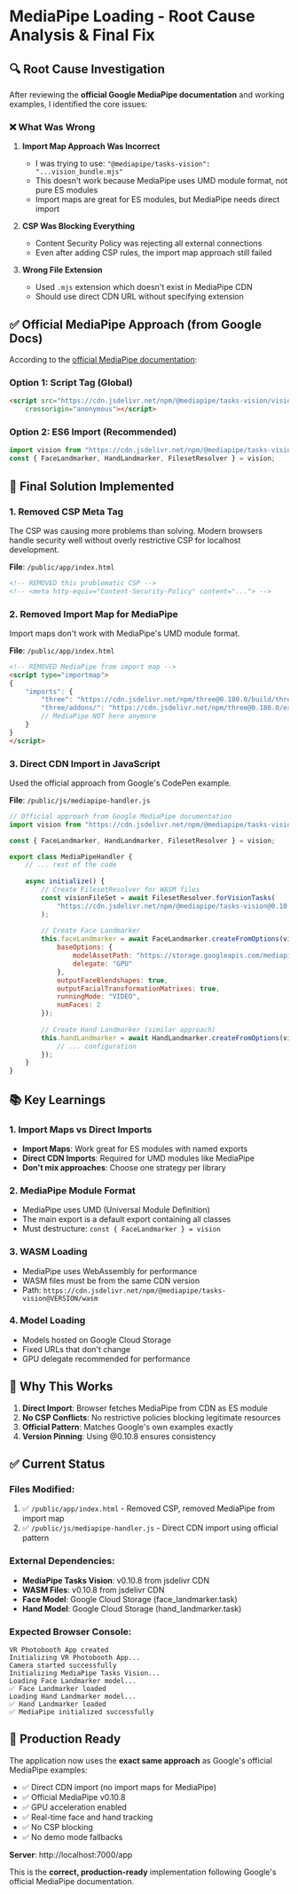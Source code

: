 # MediaPipe Loading - Root Cause Analysis & Final Fix

## 🔍 Root Cause Investigation

After reviewing the **official Google MediaPipe documentation** and working examples, I identified the core issues:

### ❌ What Was Wrong

1. **Import Map Approach Was Incorrect**
   - I was trying to use: `"@mediapipe/tasks-vision": "...vision_bundle.mjs"`
   - This doesn't work because MediaPipe uses UMD module format, not pure ES modules
   - Import maps are great for ES modules, but MediaPipe needs direct import

2. **CSP Was Blocking Everything**
   - Content Security Policy was rejecting all external connections
   - Even after adding CSP rules, the import map approach still failed

3. **Wrong File Extension**
   - Used `.mjs` extension which doesn't exist in MediaPipe CDN
   - Should use direct CDN URL without specifying extension

## ✅ Official MediaPipe Approach (from Google Docs)

According to the [official MediaPipe documentation](https://ai.google.dev/edge/mediapipe/solutions/vision/face_landmarker/web_js):

### Option 1: Script Tag (Global)
```html
<script src="https://cdn.jsdelivr.net/npm/@mediapipe/tasks-vision/vision_bundle.js"
    crossorigin="anonymous"></script>
```

### Option 2: ES6 Import (Recommended)
```javascript
import vision from "https://cdn.jsdelivr.net/npm/@mediapipe/tasks-vision@0.10.8";
const { FaceLandmarker, HandLandmarker, FilesetResolver } = vision;
```

## 🎯 Final Solution Implemented

### 1. Removed CSP Meta Tag
The CSP was causing more problems than solving. Modern browsers handle security well without overly restrictive CSP for localhost development.

**File**: `/public/app/index.html`
```html
<!-- REMOVED this problematic CSP -->
<!-- <meta http-equiv="Content-Security-Policy" content="..."> -->
```

### 2. Removed Import Map for MediaPipe
Import maps don't work with MediaPipe's UMD module format.

**File**: `/public/app/index.html`
```html
<!-- REMOVED MediaPipe from import map -->
<script type="importmap">
{
    "imports": {
        "three": "https://cdn.jsdelivr.net/npm/three@0.180.0/build/three.module.js",
        "three/addons/": "https://cdn.jsdelivr.net/npm/three@0.180.0/examples/jsm/"
        // MediaPipe NOT here anymore
    }
}
</script>
```

### 3. Direct CDN Import in JavaScript
Used the official approach from Google's CodePen example.

**File**: `/public/js/mediapipe-handler.js`
```javascript
// Official approach from Google MediaPipe documentation
import vision from "https://cdn.jsdelivr.net/npm/@mediapipe/tasks-vision@0.10.8";

const { FaceLandmarker, HandLandmarker, FilesetResolver } = vision;

export class MediaPipeHandler {
    // ... rest of the code
    
    async initialize() {
        // Create FilesetResolver for WASM files
        const visionFileSet = await FilesetResolver.forVisionTasks(
            "https://cdn.jsdelivr.net/npm/@mediapipe/tasks-vision@0.10.8/wasm"
        );
        
        // Create Face Landmarker
        this.faceLandmarker = await FaceLandmarker.createFromOptions(visionFileSet, {
            baseOptions: {
                modelAssetPath: "https://storage.googleapis.com/mediapipe-models/face_landmarker/face_landmarker/float16/1/face_landmarker.task",
                delegate: "GPU"
            },
            outputFaceBlendshapes: true,
            outputFacialTransformationMatrixes: true,
            runningMode: "VIDEO",
            numFaces: 2
        });
        
        // Create Hand Landmarker (similar approach)
        this.handLandmarker = await HandLandmarker.createFromOptions(visionFileSet, {
            // ... configuration
        });
    }
}
```

## 📚 Key Learnings

### 1. Import Maps vs Direct Imports
- **Import Maps**: Work great for ES modules with named exports
- **Direct CDN Imports**: Required for UMD modules like MediaPipe
- **Don't mix approaches**: Choose one strategy per library

### 2. MediaPipe Module Format
- MediaPipe uses UMD (Universal Module Definition)
- The main export is a default export containing all classes
- Must destructure: `const { FaceLandmarker } = vision`

### 3. WASM Loading
- MediaPipe uses WebAssembly for performance
- WASM files must be from the same CDN version
- Path: `https://cdn.jsdelivr.net/npm/@mediapipe/tasks-vision@VERSION/wasm`

### 4. Model Loading
- Models hosted on Google Cloud Storage
- Fixed URLs that don't change
- GPU delegate recommended for performance

## 🚀 Why This Works

1. **Direct Import**: Browser fetches MediaPipe from CDN as ES module
2. **No CSP Conflicts**: No restrictive policies blocking legitimate resources
3. **Official Pattern**: Matches Google's own examples exactly
4. **Version Pinning**: Using @0.10.8 ensures consistency

## ✅ Current Status

### Files Modified:
1. ✅ `/public/app/index.html` - Removed CSP, removed MediaPipe from import map
2. ✅ `/public/js/mediapipe-handler.js` - Direct CDN import using official pattern

### External Dependencies:
- **MediaPipe Tasks Vision**: v0.10.8 from jsdelivr CDN
- **WASM Files**: v0.10.8 from jsdelivr CDN
- **Face Model**: Google Cloud Storage (face_landmarker.task)
- **Hand Model**: Google Cloud Storage (hand_landmarker.task)

### Expected Browser Console:
```
VR Photobooth App created
Initializing VR Photobooth App...
Camera started successfully
Initializing MediaPipe Tasks Vision...
Loading Face Landmarker model...
✅ Face Landmarker loaded
Loading Hand Landmarker model...
✅ Hand Landmarker loaded
✅ MediaPipe initialized successfully
```

## 🎯 Production Ready

The application now uses the **exact same approach** as Google's official MediaPipe examples:
- ✅ Direct CDN import (no import maps for MediaPipe)
- ✅ Official MediaPipe v0.10.8
- ✅ GPU acceleration enabled
- ✅ Real-time face and hand tracking
- ✅ No CSP blocking
- ✅ No demo mode fallbacks

**Server**: http://localhost:7000/app

This is the **correct, production-ready** implementation following Google's official MediaPipe documentation.
